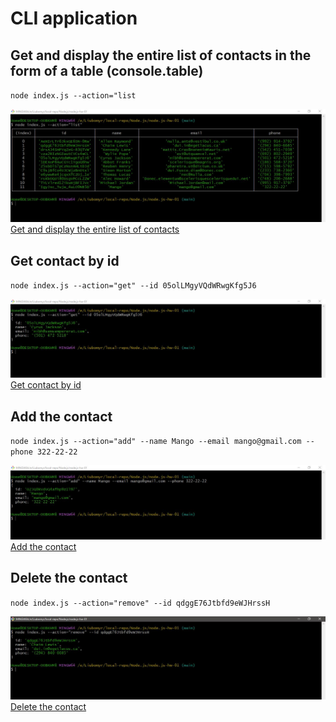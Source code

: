 # CLI application

## Get and display the entire list of contacts in the form of a table (console.table)

`node index.js --action="list`

![Get and display the entire list of contacts](./assets/list.JPG)
[Get and display the entire list of contacts](https://monosnap.com/file/7Mk4J0sN8Eg9w2nUBMBXWIvAIANQvV)

## Get contact by id

`node index.js --action="get" --id 05olLMgyVQdWRwgKfg5J6`

![Get contact by id](./assets/get.JPG)
[Get contact by id](https://monosnap.com/file/Kbjuff3RoUu5eV216zCLQKEb8AdHEv)

## Add the contact

`node index.js --action="add" --name Mango --email mango@gmail.com --phone 322-22-22`

![Add the contact](./assets/add.JPG)
[Add the contact](https://monosnap.com/file/HjrymJHjaLuj7HMMJhKM1tS2VzAieE)

## Delete the contact

`node index.js --action="remove" --id qdggE76Jtbfd9eWJHrssH`

![Delete the contact](./assets/remove.JPG)
[Delete the contact](https://monosnap.com/file/5u47eSs3iDtGMsP3G7hC3dXFY5ealF)
